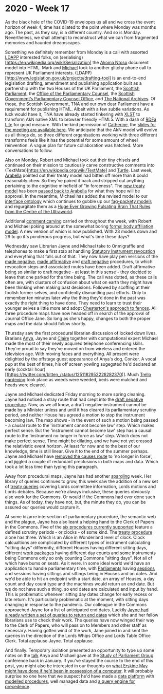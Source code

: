 # 2020 - Week 17

As the black hole of the COVID-19 envelopes us all and we cross the event horizon of week 4, time has dilated to the point where Monday was months ago. The past, as they say, is a different country. And so is Monday. Nevertheless, we shall attempt to reconstruct what we can from fragmented memories and haunted dreamscapes.

Something we definitely remember from Monday is a call with assorted [LDAPP](http://www.legislation.gov.uk/projects/drafting-tool) interested folks, on (serialising)[https://en.wikipedia.org/wiki/Serialization] the [Akoma Ntoso](http://www.akomantoso.org/) document model into HTML. Mark and [Michael](https://twitter.com/fantasticlife) took to another glitchy phone call to represent UK Parliament interests. (LDAPP)[http://www.legislation.gov.uk/projects/drafting-tool] is an end-to-end legislation drafting, amendment and publishing application built as a partnership with the two Houses of the UK Parliament, the [Scottish Parliament](https://www.parliament.scot/), the [Office of the Parliamentary Counsel](https://www.gov.uk/government/organisations/office-of-the-parliamentary-counsel/about), the [Scottish Government’s Parliamentary Counsel Office](https://www.gov.scot/about/how-government-is-run/directorates/parliamentary-counsel-office/), and [The National Archives](https://www.nationalarchives.gov.uk/). Of those, the Scottish Government, TNA and our own dear Parliament have a requirement for publishing HTML. Albeit with a few subtle variations. As luck would have it, TNA have already started tinkering with [XLST](https://en.wikipedia.org/wiki/XSLT) to transform AkN native XML to browser friendly HTML5. With a dash of [RDFa Lite](https://www.w3.org/TR/rdfa-lite/) for good measure. With the kind permission of [Catherine](https://twitter.com/CathTabone), the [slides for the meeting are available here](https://docs.google.com/presentation/d/1CV9tcQcbeiVktufq5If3FL-xfoXjxbRBfOG7iFFa-Fc/edit). We anticipate that the AkN model will evolve as all things do, so three different organisations working with three different transforms feels like it has the potential for some amount of wheel reinvention. A vague plan for future collaboration was hatched. More conversations to follow.

Also on Monday, Robert and Michael took out their tiny chisels and continued on their mission to cautiously carve constructive comments into (TextMate)[https://en.wikipedia.org/wiki/TextMate] and [Turtle](https://en.wikipedia.org/wiki/Turtle_(syntax)). Last week, [Arabella](https://twitter.com/Arabella_Law) pointed out their treaty model had bitten off more than it could reasonably chew. So they've paired it back and stripped out anything pertaining to the cognitive minefield  of "in forceness". The [new treaty model](https://ukparliament.github.io/ontologies/treaty/treaty-ontology.html) has been [passed back to Arabella](https://trello.com/c/bsrYW8AR/106-complete-treaty-ontology-rewrite) for what they hope will be approval. In the meantime, Michael has added the revised model to our [interface ontology](https://ukparliament.github.io/ontologies/interface/interface.html) which continues to gobble up our [fag-packety models](http://smethur.st/posts/176135865) and regurgitate them as a [Huge Ever Growing Pulsating Brain That Rules from the Centre of the Ultraworld](https://api.parliament.uk/webvowl/#opts=sidebar=0;doc=0;mode_compact=true;mode_colorExt=false;#iri=https://ukparliament.github.io/ontologies/interface/interface.ttl).

Additional [comment carving](https://trello.com/c/fHL7DD9Q/103-comment-blitz-interface-classes) carried on throughout the week, with Robert and Michael poking around at the somewhat boring [formal body affiliation model](https://ukparliament.github.io/ontologies/formal-body-affiliation/formal-body-affiliation-ontology.html). A new version of which is now published. With 23 models down and 29 to go it's ponderous progress, but what's time these days?

Wednesday saw Librarian Jayne and Michael take to Onmigraffle and telephones to make a first stab at handling [Statutory Instrument revocation](https://trello.com/c/KWbc8Etq/75-revoked-sis-committee-consideration) and everything that falls out of that. They now have play pen versions of the [made negative](https://github.com/ukparliament/ontologies/blob/master/procedure/flowcharts/sis/play-pen/made-negative.pdf), [made affirmative](https://github.com/ukparliament/ontologies/blob/master/procedure/flowcharts/sis/play-pen/made-affirmative.pdf) and [draft negative](https://github.com/ukparliament/ontologies/blob/master/procedure/flowcharts/sis/play-pen/draft-negative.pdf) procedures, to which revocation steps and associated routes have been added. Draft affirmative being so similar to draft negative - at least in this sense - they decided to leave that one parked for the time being. The call was dotted, as these calls often are, with clusters of confusion about what on earth they might have been thinking when making past decisions. Followed by scoffing at their foolish former selves, and confidently dismantling past efforts. Only to remember ten minutes later why the thing they'd done in the past was exactly the right thing to have done. They need to learn to trust their younger selves a little more and adopt [Chesterton's approach to fences](https://en.wikipedia.org/wiki/G._K._Chesterton#Chesterton's_fence). All three procedure maps have now headed off in search of the approval of Journal Office Jane. So long as she's happy, changes to both the proper maps and the data should follow shortly.

Thursday saw the first procedural librarian discussion of locked down lives. Brarians [Anya](https://twitter.com/bitten_), Jayne and [Claire](https://twitter.com/tinysprite) together with computational expert Michael made the most of their newly acquired telephone conferencing skills. They're proud to say they've moved on from wireless and entered the television age. With moving faces and everything. All present were delighted by the offstage guest appearance of Anya's dog, Conker. A vocal pup at the best of times, his off screen yowling sugegsted he'd declared an early (cocktail hour)[(https://twitter.com/bitten_/status/1251182952228282370)]. Much [Trello gardening](https://trello.com/b/HRIwjNQD/parliament-procedure) took place as weeds were weeded, beds were mulched and heads were cleared. 

Jayne and Michael dedicated Friday morning to more spring cleaning. Jayne had noticed a stray route that had crept into the [draft negative procedure](https://ukparliament.github.io/ontologies/procedure/flowcharts/sis/draft-negative.pdf). Now, as we all know, a draft negative instrument cannot be made by a Minister unless and until it has cleared its parliamentary scrutiny period, and neither House has agreed a motion to stop the instrument becoming law. The map shows - in the event of such a motion being passed - a causal route to the 'instrument cannot become law' step. Which makes perfect sense. But the 'instrument cannot become law' step has a causal route to the 'instrument no longer in force as law' step. Which does not make perfect sense. Time might be dilating, and we have not yet crossed the relativistic event horizon. At least for now and to the best of our knowledge, time is still linear. Give it to the end of the summer perhaps. Jayne and Michael have [removed the causes route](https://trello.com/c/DHoajcVl/109-draft-negative-no-longer-in-force) to 'no longer in force', and jiggled a couple of redundant preclusions in both maps and data. Which took a lot less time than typing this paragraph.

Away from procedural maps, Jayne has had another [sparqling](https://en.wikipedia.org/wiki/SPARQL) week. Her library of queries continues to grow, this week saw the addition of a new set of [treaty queries](https://ukparliament.github.io/ontologies/procedure/meta/queries/treaties/) covering Lords committee information, Lords motions and Lords debates. Because we're always inclusive, these queries obviously also work for the Commons. Or would if the Commons had ever done such things. As of today, they have not, but, the minute they do, you can be assured our queries would capture it.

At some bizarre intersection of parliamentary procedure, the semantic web and the plague, Jayne has also leant a helping hand to the Clerk of Papers in the Commons. Five of the [six procedures currently supported](https://ukparliament.github.io/ontologies/procedure/procedure-ontology.html#maps) feature a defined scrutiny periods - or clocks - of some kind. The [treaty procedure](https://ukparliament.github.io/ontologies/procedure/flowcharts/crag-treaties/crag-treaties.pdf) alone has three. Which is an Alice in Wonderland level of clock. Clock calcualtions are complicated by different types of instrument calculating "sitting days" differently, different Houses having different sitting days, different [work packages](https://ukparliament.github.io/ontologies/procedure/procedure-ontology.html#d4e259) having different day counts and some instruments being Commons only so only counting Commons "sitting days". Not all of which have bums on seats. As it were. In some ideal world we'd have an application to handle parliamentary time, with [Parliaments](https://ukparliament.github.io/ontologies/time-period/time-period-ontology.html#d4e91) having [sessions](https://ukparliament.github.io/ontologies/time-period/time-period-ontology.html#d4e144) and sessions having sittings and sittings being in Houses and on dates. And we'd be able to hit an endpoint with a start date, an array of Houses, a day count and day count type and the machines would return an end date. But we do not have such a thing, so end dates are calculated and input by hand. This is problematic whenever sitting day dates change for early recess or late return. It's particularly problematic at the moment, with sitting days changing in response to the pandemic. Our colleague in the Commons approached Jayne for a list of anticipated end dates. Luckily [Jayne had already written a set of queries to return end dates](https://ukparliament.github.io/ontologies/procedure/meta/queries/#queries-for-currentness) which she and her fellow librarians use to check their work. The queries have now winged their way to the Clerk of Papers, who will pass on to Members and other staff as necessary. Having gotten wind of the work, Jane joined in and sent the queries in the direction of the Lords Whips Office and Lords Table Office Clerk. Total applause Jayne. Total applause.

And finally. Temporary isolation presented an opportunity to type up some notes on the [talk](https://www.slideshare.net/UKParliData/what-would-erskine-may-do) Anya and Michael gave at the [Study of Parliament Group](http://www.studyofparliament.org.uk/) conference back in January. If you've stayed the course to the end of this post, you might also be interested in our thoughts on [what Erskine May might have done if he'd been in possession of a computer](http://smethur.st/posts/176135870). It will probably surprise no one here that we suspect he'd have made a [data platform](https://api.parliament.uk/) with [modelled procedures](https://ukparliament.github.io/ontologies/procedure/procedure-ontology.html), well managed data and [a query engine for precedence](https://ukparliament.github.io/ontologies/procedure/meta/queries/). 